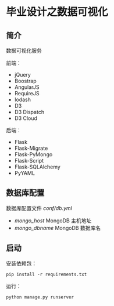 # 毕业设计之数据可视化

## 简介

数据可视化服务

前端：

* jQuery
* Boostrap
* AngularJS
* RequireJS
* lodash
* D3
* D3 Dispatch
* D3 Cloud

后端：

* Flask
* Flask-Migrate
* Flask-PyMongo
* Flask-Script
* Flask-SQLAlchemy
* PyYAML

## 数据库配置

数据库配置文件 *conf/db.yml*

* *mongo_host* MongoDB 主机地址
* *mongo_dbname* MongoDB 数据库名

## 启动

安装依赖包：

    pip install -r requirements.txt

运行：

	python manage.py runserver
